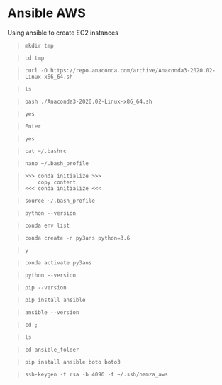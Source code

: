 # Ansible AWS
 Using ansible to create EC2 instances

>```
>mkdir tmp
>```

>```
>cd tmp
>```

>```
>curl -O https://repo.anaconda.com/archive/Anaconda3-2020.02-Linux-x86_64.sh
>```

>```
>ls
>```

>```
>bash ./Anaconda3-2020.02-Linux-x86_64.sh
>```

>```
>yes
>```

>```
>Enter
>```

>```
>yes
>```

>```
>cat ~/.bashrc
>```

>```
>nano ~/.bash_profile
>```

>```
> >>> conda initialize >>>
>     copy content
> <<< conda initialize <<<
>```

>```
>source ~/.bash_profile
>```

>```
>python --version
>```

>```
>conda env list
>```

>```
>conda create -n py3ans python=3.6
>```

>```
>y
>```

>```
>conda activate py3ans
>```

>```
>python --version
>```

>```
>pip --version
>```

>```
>pip install ansible
>```

>```
>ansible --version
>```

>```
>cd ;
>```

>```
>ls
>```

>```
>cd ansible_folder
>```

>```
>pip install ansible boto boto3
>```

>```
>ssh-keygen -t rsa -b 4096 -f ~/.ssh/hamza_aws
>```

